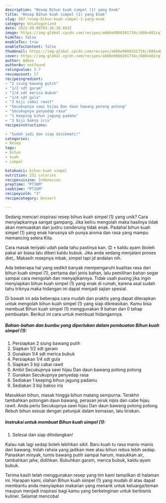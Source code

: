 ```yaml
---
description: "Resep Bihun kuah simpel (1) yang Enak"
title: "Resep Bihun kuah simpel (1) yang Enak"
slug: 907-resep-bihun-kuah-simpel-1-yang-enak
category: Uncategorized
date: 2022-09-06T03:26:10.893Z
image: https://img-global.cpcdn.com/recipes/a666e9088101734c/680x482cq70/bihun-kuah-simpel-1-foto-resep-utama.jpg
hideToc: false
enableToc: true
enableTocContent: false
thumbnail: https://img-global.cpcdn.com/recipes/a666e9088101734c/680x482cq70/bihun-kuah-simpel-1-foto-resep-utama.jpg
cover: https://img-global.cpcdn.com/recipes/a666e9088101734c/680x482cq70/bihun-kuah-simpel-1-foto-resep-utama.jpg
author: Admin
authorAv: notfound
ratingvalue: 3.7
reviewcount: 17
recipeingredient:
- "2 siung bawang putih"
- "1/2 sdt garam"
- "1/4 sdt merica bubuk"
- "1/4 sdt gula"
- "3 biji cabai rawit"
- "Secukupnya sawi hijau Dan daun bawang potong potong"
- "Secukupnya penyedap rasa"
- "1 keeping bihun jagung padamu"
- "3 biji bakso iris"
recipeinstructions:

- "Sudah jadi dan siap dinikmati!"
categories:
- Resep
tags:
- bihun
- kuah
- simpel

katakunci: bihun kuah simpel 
nutrition: 252 calories
recipecuisine: Indonesian
preptime: "PT36M"
cooktime: "PT35M"
recipeyield: "3"
recipecategory: Dessert

---
```





Sedang mencari inspirasi resep bihun kuah simpel (1) yang unik? Cara menyiapkannya sangat gampang. Jika keliru mengolah maka hasilnya tidak akan memuaskan dan justru cenderung tidak enak. Padahal bihun kuah simpel (1) yang enak harusnya sih punya aroma dan rasa yang mampu memancing selera Kita.





Cara masak teriyaki udah pada tahu pastinya kan. 😊 • kaldu ayam (boleh pakai air biasa lalu diberi kaldu bubuk. Jika anda sedang menjalani proses diet,. Makasih resepnya mbak, simpel tapi jd andalan nih.

Ada beberapa hal yang sedikit banyak mempengaruhi kualitas rasa dari bihun kuah simpel (1), pertama dari jenis bahan, lalu pemilihan bahan segar sampai cara mengolah dan menyajikannya. Tidak usah pusing jika ingin menyiapkan bihun kuah simpel (1) yang enak di rumah, karena asal sudah tahu triknya maka hidangan ini dapat menjadi sajian spesial.






Di bawah ini ada beberapa cara mudah dan praktis yang dapat diterapkan untuk mengolah bihun kuah simpel (1) yang siap dikreasikan. Kamu bisa membuat Bihun kuah simpel (1) menggunakan 9 bahan dan 0 tahap pembuatan. Berikut ini cara untuk membuat hidangannya.

<!--inarticleads1-->

##### Bahan-bahan dan bumbu yang diperlukan dalam pembuatan Bihun kuah simpel (1):

1. Persiapkan 2 siung bawang putih
1. Siapkan 1/2 sdt garam
1. Gunakan 1/4 sdt merica bubuk
1. Persiapkan 1/4 sdt gula
1. Siapkan 3 biji cabai rawit
1. Ambil Secukupnya sawi hijau Dan daun bawang potong potong
1. Gunakan Secukupnya penyedap rasa
1. Sediakan 1 keeping bihun jagung padamu
1. Sediakan 3 biji bakso iris


Masukkan bihun, masak hingga bihun matang sempurna. Terakhir tambahkan potongan daun bawang, perasan jeruk nipis dan cabe hijau rawit. Anda perlu Secukupnya sawi hijau Dan daun bawang potong potong. Rebuh bihun sesuai dengan petunjuk dalam kemasan, lalu tiriskan. 

<!--inarticleads2-->

##### Instruksi untuk membuat Bihun kuah simpel (1):


1. Selesai dan siap dihidangkan!

Kalau nak lagi sedap boleh lebihkan sikit. Baru kuah tu rasa manis-manis dari bawang. Inilah rahsia yang jadikan mee atau bihun rebus lebih sedap. Panaskan minyak, tumis bawang putih sampai harum, masukkan air, tambahkan jahe, didihkan. Bubuhkan garam, merica bubuk, kaldu ayam bubuk. 

Terima kasih telah menggunakan resep yang tim kami tampilkan di halaman ini. Harapan kami, olahan Bihun kuah simpel (1) yang mudah di atas dapat membantu anda menyiapkan makanan yang menarik untuk keluarga/teman maupun menjadi inspirasi bagi kamu yang berkeinginan untuk berbisnis kuliner. Selamat mencoba!
